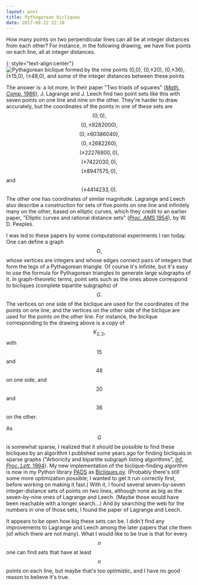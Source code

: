 ```yaml
---
layout: post
title: Pythagorean bicliques
date: 2017-09-22 22:10
---
```

How many points on two perpendicular lines can all be at integer distances from each other? For instance, in the following drawing, we have five points on each line, all at integer distances.

{: style="text-align:center"}
![Pythagorean biclique formed by the nine points (0,0), (0,±20), (0,±36), (±15,0), (±48,0), and some of the integer distances between these points]({{site.baseurl}}/assets/2017/pythagorean-biclique.png)

The answer is: a lot more. In their paper "Two triads of squares" ([_Math. Comp._ 1986](http://www.ams.org/journals/mcom/1986-46-174/S0025-5718-1986-0829644-0/)), J. Lagrange and J. Leech find two point sets like this with seven points on one line and nine on the other. They're harder to draw accurately, but the coordinates of the points in one of these sets are $$(0,0),$$ $$(0,\pm 9282000),$$ $$(0,\pm 60386040),$$ $$(0,\pm 2682260),$$ $$(\pm 22276800,0),$$ $$(\pm 7422030,0),$$ $$(\pm 8947575,0),$$ and $$(\pm 4414233,0).$$ The other one has coordinates of similar magnitude.
Lagrange and Leech also describe a construction for sets of five points on one line and infinitely many on the other, based on elliptic curves, which they credit to an earlier paper, "Elliptic curves and rational distance sets" ([_Proc. AMS_ 1954](http://www.ams.org/journals/proc/1954-005-01/S0002-9939-1954-0060262-1/)), by W. D. Peeples.

I was led to these papers by some computational experiments I ran today. One can define a graph $$G,$$ whose vertices are integers and whose edges connect pairs of integers that form the legs of a Pythagorean triangle. Of course it's infinite, but it's easy to use the formula for Pythagorean triangles to generate large subgraphs of it. In graph-theoretic terms, point sets such as the ones above correspond to bicliques (complete bipartite subgraphs) of $$G.$$ The vertices on one side of the biclique are used for the coordinates of the points on one line, and the vertices on the other side of the biclique are used for the points on the other line. For instance, the biclique corresponding to the drawing above is a copy of $$K_{2,2},$$ with $$15$$ and $$48$$ on one side, and $$20$$ and $$36$$ on the other.

As $$G$$ is somewhat sparse, I realized that it should be possible to find these bicliques by an algorithm I published some years ago for finding bicliques in sparse graphs ("Arboricity and bipartite subgraph listing algorithms", [_Inf. Proc. Lett._ 1994](http://doi.org/10.1016/0020-0190(94)90121-X)).
My new implementation of the biclique-finding algorithm is now in my Python library [PADS](http://www.ics.uci.edu/~eppstein/PADS/) as [Bicliques.py](http://www.ics.uci.edu/~eppstein/PADS/Bicliques.py). (Probably there's still some more optimization possible; I wanted to get it run correctly first, before working on making it fast.) With it, I found several seven-by-seven integer-distance sets of points on two lines, although none as big as the seven-by-nine ones of Lagrange and Leech. (Maybe those would have been reachable with a longer search...) And by searching the web for the numbers in one of those sets, I found the paper of Lagrange and Leech.

It appears to be open how big these sets can be. I didn't find any improvements to Lagrange and Leech among the later papers that cite them (of which there are not many). What I would like to be true is that for every $$n$$ one can find sets that have at least $$n$$ points on each line, but maybe that's too optimistic, and I have no good reason to believe it's true.